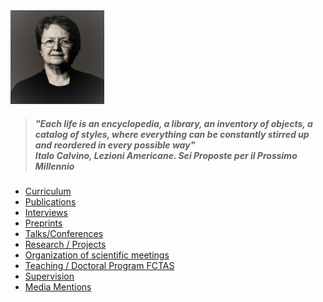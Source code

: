 <img src="./images/OPombo_Nancy.jpg" alt="Olga Pombo" width="150" height="150" />

> ##### "Each life is an encyclopedia, a library, an inventory of objects, a catalog of styles, where everything can be constantly stirred up and reordered in every possible way"  <br> Italo Calvino, *Lezioni Americane. Sei Proposte per il Prossimo Millennio*

* [Curriculum](curriculum.md)
* [Publications](publications.md)
* [Interviews](interviews.md)
* [Preprints](preprints.md)
* [Talks/Conferences](onlinetalks.md)
* [Research / Projects](/research/projects.md)
* [Organization of scientific meetings](organization_scientific_meetings.md)
* [Teaching / Doctoral Program FCTAS](teaching_doctoral_program.md)
* [Supervision](supervision.md)
* [Media Mentions](media_mentions.md)

